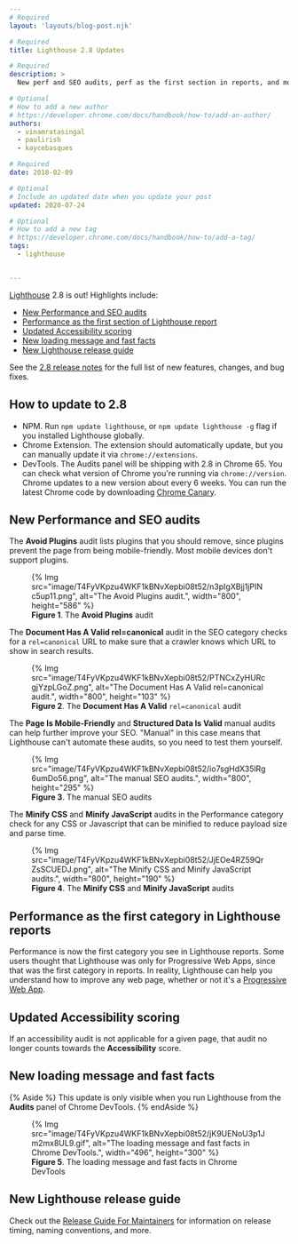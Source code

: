 ```yaml
---
# Required
layout: 'layouts/blog-post.njk'

# Required
title: Lighthouse 2.8 Updates

# Required
description: >
  New perf and SEO audits, perf as the first section in reports, and more.

# Optional
# How to add a new author
# https://developer.chrome.com/docs/handbook/how-to/add-an-author/
authors:
  - vinamratasingal
  - paulirish
  - kaycebasques

# Required
date: 2018-02-09

# Optional
# Include an updated date when you update your post
updated: 2020-07-24

# Optional
# How to add a new tag
# https://developer.chrome.com/docs/handbook/how-to/add-a-tag/
tags:
  - lighthouse


---
```


[Lighthouse](https://developers.google.com/web/tools/lighthouse) 2.8 is out! Highlights include:

* [New Performance and SEO audits](#audits)
* [Performance as the first section of Lighthouse report](#report)
* [Updated Accessibility scoring](#a11y)
* [New loading message and fast facts](#message)
* [New Lighthouse release guide](#release)

See the [2.8 release notes][RN] for the full list of new features, changes, and bug
fixes.

[rn]: https://github.com/GoogleChrome/lighthouse/releases/tag/v2.8.0

## How to update to 2.8

* NPM. Run `npm update lighthouse`, or `npm update lighthouse -g` flag if you installed
  Lighthouse globally.
* Chrome Extension. The extension should automatically update, but you can manually update it
  via `chrome://extensions`.
* DevTools. The Audits panel will be shipping with 2.8 in Chrome 65. You can check what version
  of Chrome you're running via `chrome://version`. Chrome updates to a new version about every
  6 weeks. You can run the latest Chrome code by downloading [Chrome Canary][Canary].

[canary]: https://www.google.com/chrome/browser/canary.html

## New Performance and SEO audits

The **Avoid Plugins** audit lists plugins that you should remove, since plugins prevent the
page from being mobile-friendly. Most mobile devices don't support plugins.

<figure>
 {% Img src="image/T4FyVKpzu4WKF1kBNvXepbi08t52/n3pIgXBjj1jPINc5up11.png", alt="The Avoid Plugins audit.", width="800", height="586" %}
  <figcaption>
    <b>Figure 1</b>. The <b>Avoid Plugins</b> audit
  </figcaption>
</figure>



The **Document Has A Valid rel=canonical** audit in the SEO category checks for a
`rel=canonical` URL to make sure that a crawler knows which URL to show in search results.

<figure>
  {% Img src="image/T4FyVKpzu4WKF1kBNvXepbi08t52/PTNCxZyHURcgjYzpLGoZ.png", alt="The Document Has A Valid rel=canonical audit.", width="800", height="103" %}
  <figcaption>
    <b>Figure 2</b>. The <b>Document Has A Valid</b> <code>rel=canonical</code> audit
  </figcaption>
</figure>

The **Page Is Mobile-Friendly** and **Structured Data Is Valid** manual audits can help further
improve your SEO. "Manual" in this case means that Lighthouse can't automate these audits, so
you need to test them yourself.

<figure>
  {% Img src="image/T4FyVKpzu4WKF1kBNvXepbi08t52/io7sgHdX35lRg6umDo56.png", alt="The manual SEO audits.", width="800", height="295" %}
  <figcaption>
    <b>Figure 3</b>. The manual SEO audits
  </figcaption>
</figure>

The **Minify CSS** and **Minify JavaScript** audits in the Performance category check for any
CSS or Javascript that can be minified to reduce payload size and parse time.

<figure>
  {% Img src="image/T4FyVKpzu4WKF1kBNvXepbi08t52/JjEOe4RZ59QrZsSCUEDJ.png", alt="The Minify CSS and Minify JavaScript audits.", width="800", height="190" %}
  <figcaption>
    <b>Figure 4</b>. The <b>Minify CSS</b> and <b>Minify JavaScript</b> audits
  </figcaption>
</figure>

## Performance as the first category in Lighthouse reports

Performance is now the first category you see in Lighthouse reports. Some users thought that
Lighthouse was only for Progressive Web Apps, since that was the first category in reports. In
reality, Lighthouse can help you understand how to improve any web page, whether or not it's
a [Progressive Web App][PWA].

[pwa]: https://developers.google.com/web/progressive-web-apps/

## Updated Accessibility scoring 

If an accessibility audit is not applicable for a given page, that audit no longer counts
towards the **Accessibility** score.

## New loading message and fast facts 

{% Aside %}
This update is only visible when you run Lighthouse from the **Audits** panel of Chrome
DevTools.
{% endAside %}


<figure>
  {% Img src="image/T4FyVKpzu4WKF1kBNvXepbi08t52/jK9UENoU3p1Jm2mx8UL9.gif", alt="The loading message and fast facts in Chrome DevTools.", width="496", height="300" %}
  <figcaption>
    <b>Figure 5</b>. The loading message and fast facts in Chrome DevTools
  </figcaption>
</figure>

## New Lighthouse release guide

Check out the [Release Guide For Maintainers][release] for information on
release timing, naming conventions, and more.

[release]: https://github.com/GoogleChrome/lighthouse/blob/master/docs/releasing.md

